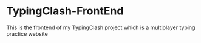 # TypingClash-FrontEnd
This is the frontend of my TypingClash project which is a multiplayer typing practice website
